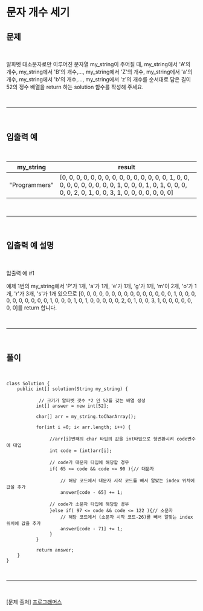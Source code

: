 # 문자 개수 세기

## 문제

<br>

알파벳 대소문자로만 이루어진 문자열 my_string이 주어질 때, my_string에서 'A'의 개수, my_string에서 'B'의 개수,..., my_string에서 'Z'의 개수, my_string에서 'a'의 개수, my_string에서 'b'의 개수,..., my_string에서 'z'의 개수를 순서대로 담은 길이 52의 정수 배열을 return 하는 solution 함수를 작성해 주세요.

<br>

- - -

<br>

## 입출력 예

<br>

|my_string|result|
|---|-------|
|"Programmers"|	[0, 0, 0, 0, 0, 0, 0, 0, 0, 0, 0, 0, 0, 0, 0, 1, 0, 0, 0, 0, 0, 0, 0, 0, 0, 0, 1, 0, 0, 0, 1, 0, 1, 0, 0, 0, 0, 0, 2, 0, 1, 0, 0, 3, 1, 0, 0, 0, 0, 0, 0, 0]|

<br>

- - -

<br>


## 입출력 예 설명
<br>

입출력 예 #1

예제 1번의 my_string에서 'P'가 1개, 'a'가 1개, 'e'가 1개, 'g'가 1개, 'm'이 2개, 'o'가 1개, 'r'가 3개, 's'가 1개 있으므로 [0, 0, 0, 0, 0, 0, 0, 0, 0, 0, 0, 0, 0, 0, 0, 1, 0, 0, 0, 0, 0, 0, 0, 0, 0, 0, 1, 0, 0, 0, 1, 0, 1, 0, 0, 0, 0, 0, 2, 0, 1, 0, 0, 3, 1, 0, 0, 0, 0, 0, 0, 0]를 return 합니다. 

<br>

- - -

<br>

## 풀이

<br>

```
class Solution {
    public int[] solution(String my_string) {

            // 크기가 알파벳 갯수 *2 인 52를 갖는 배열 생성
           int[] answer = new int[52];
           
           char[] arr = my_string.toCharArray();
           
           for(int i =0; i< arr.length; i++) {

                //arr[i]번째의 char 타입의 값을 int타입으로 형변환시켜 code변수에 대입
                int code = (int)arr[i]; 

                // code가 대문자 타입에 해당할 경우
                if( 65 <= code && code <= 90 ){// 대문자

                    // 해당 코드에서 대문자 시작 코드를 빼서 알맞는 index 위치에 값을 추가
                    answer[code - 65] += 1; 

                // code가 소문자 타입에 해당할 경우
                }else if( 97 <= code && code <= 122 ){// 소문자
                    // 해당 코드에서 (소문자 시작 코드-26)를 빼서 알맞는 index 위치에 값을 추가
                    answer[code - 71] += 1;
                }
           }
           
           return answer;
    }
}
```
<br>

--- 

<br>

[문제 출처] [프로그래머스](https://school.programmers.co.kr/learn/challenges?order=recent)
